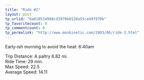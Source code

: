 ```yaml
---
title: "Ride #2"
layout: post
tp_urlid: "6a010534988cd3970b0120a55ce49f970b"
tp_favoritecount: 0
tp_commentcount: 0
tp_permalink: "http://www.monkinetic.com/2003/06/ride-2.html"
---
```

Early-ish morning to avoid the heat: 6:40am

Trip Distance: A paltry 6.82 mi.<br />
Ride Time: 29 min.<br />
Max Speed: 22.5<br />
Average Speed: 14.11
